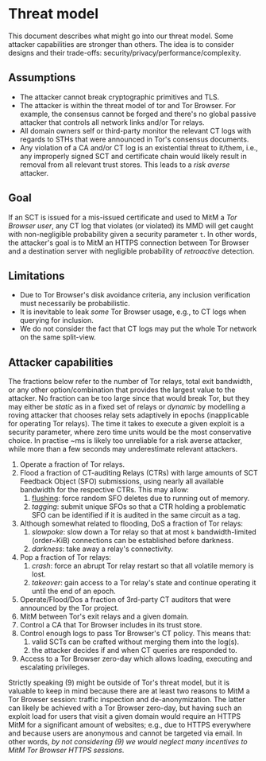 # Threat model
This document describes what might go into our threat model.  Some attacker
capabilities are stronger than others.  The idea is to consider designs and
their trade-offs: security/privacy/performance/complexity.

## Assumptions
- The attacker cannot break cryptographic primitives and TLS.
- The attacker is within the threat model of tor and Tor Browser.  For example,
the consensus cannot be forged and there's no global passive attacker that
controls all network links and/or Tor relays.
- All domain owners self or third-party monitor the relevant CT logs with
regards to STHs that were announced in Tor's consensus documents.
- Any violation of a CA and/or CT log is an existential threat to it/them, i.e.,
any improperly signed SCT and certificate chain would likely result in removal
from all relevant trust stores.  This leads to a _risk averse_ attacker.

## Goal
If an SCT is issued for a mis-issued certificate and used to MitM a _Tor
Browser user_, any CT log that violates (or violated) its MMD will get caught
with non-negligible probability given a security parameter `t`.  In other words,
the attacker's goal is to MitM an HTTPS connection between Tor Browser and a
destination server with negligible probability of _retroactive_ detection.

## Limitations
- Due to Tor Browser's disk avoidance criteria, any inclusion verification must
necessarily be probabilistic.
- It is inevitable to leak _some_ Tor Browser usage, e.g., to CT logs when
querying for inclusion.
- We do not consider the fact that CT logs may put the whole Tor network on
the same split-view.

## Attacker capabilities
The fractions below refer to the number of Tor relays, total exit bandwidth,
or any other option/combination that provides the largest value to the
attacker.  No fraction can be too large since that would break Tor, but they
may either be _static_ as in a fixed set of relays or _dynamic_ by modelling a
roving attacker that chooses relay sets adaptively in epochs (inapplicable for
operating Tor relays).  The time it takes to execute a given exploit is a
security parameter, where zero time units would be the most conservative choice.
In practise ~ms is likely too unreliable for a risk averse attacker, while more
than a few seconds may underestimate relevant attackers.

1. Operate a fraction of Tor relays.
2. Flood a fraction of CT-auditing Relays (CTRs) with large amounts of SCT
Feedback Object (SFO) submissions, using nearly all available bandwidth for the
respective CTRs.  This may allow:
	1. [flushing](https://ritter.vg/blog-a_bit_on_certificate_transparency_gossip.html):
	force random SFO deletes due to running out of memory.
	2. _tagging_:
	submit unique SFOs so that a CTR holding a problematic SFO can be identified
	if it is audited in the same circuit as a tag.
3. Although somewhat related to flooding, DoS a fraction of Tor relays:
	1. _slowpoke_: slow down a Tor relay so that at most `k` bandwidth-limited
	(order~KiB) connections can be established before darkness.
	2. _darkness_: take away a relay's connectivity.
4. Pop a fraction of Tor relays:
	1. _crash_: force an abrupt Tor relay restart so that all volatile memory
	is lost.
	2. _takeover_: gain access to a Tor relay's state and continue operating it
	until the end of an epoch.
5. Operate/Flood/Dos a fraction of 3rd-party CT auditors that were announced by
the Tor project.
6. MitM between Tor's exit relays and a given domain.
7. Control a CA that Tor Browser includes in its trust store.
8. Control enough logs to pass Tor Browser's CT policy.  This means that:
	1. valid SCTs can be crafted without merging them into the log(s).
	2. the attacker decides if and when CT queries are responded to.
9. Access to a Tor Browser zero-day which allows loading, executing and
escalating privileges.

Strictly speaking (9) might be outside of Tor's threat model, but it is valuable
to keep in mind because there are at least two reasons to MitM a Tor Browser
session: traffic inspection and de-anonymization.  The latter can likely be
achieved with a Tor Browser zero-day, but having such an exploit load for users
that visit a given domain would require an HTTPS MitM for a significant
amount of websites; e.g., due to HTTPS everywhere and because users are
anonymous and cannot be targeted via email.  In other words, _by not considering
(9) we would neglect many incentives to MitM Tor Browser HTTPS sessions_.

